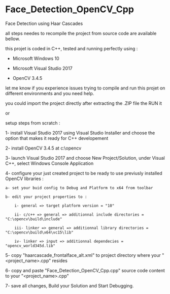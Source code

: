 # Face_Detection_OpenCV_Cpp
Face Detection using Haar Cascades


all steps needes to recompile the project from source code are available bellow.


this projet is coded in C++, tested and running perfectly using :

- Microsoft Windows 10

- Microsoft Visual Studio 2017

- OpenCV 3.4.5


let me know if you experience issues trying to compile and run this projet on different environments and you need help.


you could import the project directly after extracting the .ZIP file the RUN it


or


setup steps from scratch :

1- install Visual Studio 2017 using Visual Studio Installer and choose the option that makes it ready for C++ developement

2- install OpenCV 3.4.5 at c:\opencv

3- launch Visual Studio 2017 and choose New Project/Solution, under Visual C++, select Windows Console Application

4- configure your just created project to be ready to use previusly installed OpenCV libraries :

    a- set your buid config to Debug and Platform to x64 from toolbar
    
    b- edit your project properties to :
    
        i- general => target platform version = "10"
        
        ii- c/c++ => general => additionnal include directories = "C:\opencv\build\include"
        
        iii- linker => general => additionnal library directories = "C:\opencv\build\x64\vc15\lib"
        
        iv- linker => input => additionnal dependecies = "opencv_world345d.lib"
        
5- copy "haarcascade_frontalface_alt.xml" to project directory where your "<project_name>.cpp" resides

6- copy and paste "Face_Detection_OpenCV_Cpp.cpp" source code content to your "<project_name>.cpp"

7- save all changes, Build your Solution and Start Debugging.
